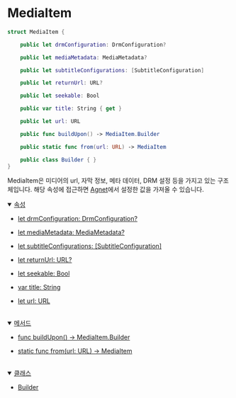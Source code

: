 # MediaItem

```swift
struct MediaItem {

    public let drmConfiguration: DrmConfiguration?

    public let mediaMetadata: MediaMetadata?

    public let subtitleConfigurations: [SubtitleConfiguration]

    public let returnUrl: URL?

    public let seekable: Bool

    public var title: String { get }

    public let url: URL

    public func buildUpon() -> MediaItem.Builder

    public static func from(url: URL) -> MediaItem

    public class Builder { }
}
```

MediaItem은 미디어의 url, 자막 정보, 메타 데이터, DRM 설정 등을 가지고 있는 구조체입니다. 해당 속성에 접근하면 [Agnet](../../../agent/home.md)에서 설정한 값을 가져올 수 있습니다.

<details open>
<summary>
    <a href="./details.md#속성">속성</a>
</summary>

* [let drmConfiguration: DrmConfiguration?](./details.md#drmconfiguration)

* [let mediaMetadata: MediaMetadata?](./details.md#mediametadata)

* [let subtitleConfigurations: [SubtitleConfiguration]](./details.md#subtitleconfigurations)

* [let returnUrl: URL?](./details.md#returnurl)

* [let seekable: Bool](./details.md#seekable)

* [var title: String](./details.md#title)

* [let url: URL](./details.md#url)

</details>
<br>

<details open>
<summary>
    <a href="./details.md#메서드">메서드</a>
</summary>

* [func buildUpon() -> MediaItem.Builder](./details.md#buildupon)

* [static func from(url: URL) -> MediaItem](./details.md#fromurl)

</details>
<br>

<details open>
<summary>
    <a href="./details.md#클래스">클래스</a>
</summary>

* [Builder](./details.md#builder)

</details>
<br>

